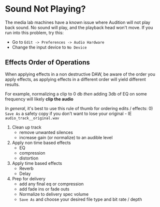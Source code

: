 # Sound Not Playing?
The media lab machines have a known issue where Audition will not play back sound. No sound will play, and the playback head won't move. If you run into this problem, try this:
- Go to `Edit -> Preferences -> Audio Hardware`
- Change the input device to `No Device`

## Effects Order of Operations
When applying effects in a non destructive DAW, be aware of the order you apply effects, as applying effects in a different order will yield different results.

For example, normalizing a clip to 0 db _then_ adding 3db of EQ on some frequency will likely **clip the audio**

_In general_, it's best to use this rule of thumb for ordering edits / effects:
0) `Save As` a safety copy if you don't want to lose your original
	- IE `audio_track__original.wav`
1) Clean up track
	- remove unwanted silences
	- increase gain (or normalize) to an audible level 
2) Apply non time based effects
	- EQ
	- compression
	- distortion
3) Apply time based effects
	- Reverb
	- Delay
4) Prep for delivery
	- add any final eq or compression 
	- add fade ins or fade outs
	- Normalize to delivery spec volume
	- `Save As` and choose your desired file type and bit rate / depth